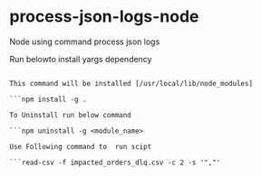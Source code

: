 # process-json-logs-node

Node using command process json logs

Run belowto install yargs dependency

````npm install yargs@17.0.1

This command will be installed [/usr/local/lib/node_modules]

```npm install -g .

To Uninstall run below command

```npm uninstall -g <module_name>

Use Following command to  run scipt

```read-csv -f impacted_orders_dlq.csv -c 2 -s '","'
````
